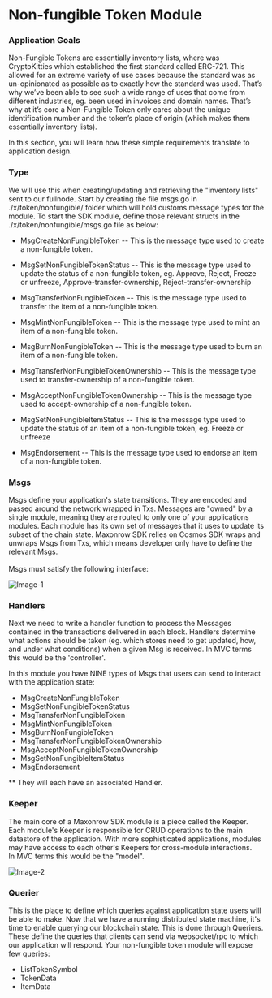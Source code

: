 # Non-fungible Token Module

### Application Goals

Non-Fungible Tokens are essentially inventory lists, where was CryptoKitties which 
established the first standard called ERC-721. This allowed for an extreme variety of use cases because 
the standard was as un-opinionated as possible as to exactly how the standard was used. 
That’s why we’ve been able to see such a wide range of uses that come from different industries, 
eg. been used in invoices and domain names. That’s why at it’s core a Non-Fungible Token only cares about the unique identification number and the token’s place of origin (which makes them essentially inventory lists).

In this section, you will learn how these simple requirements translate to application design.

### Type

We will use this when creating/updating and retrieving the "inventory lists" sent to our fullnode. 
Start by creating the file msgs.go in ./x/token/nonfungible/ folder which 
will hold customs message types for the module.
To start the SDK module, define those relevant structs in 
the ./x/token/nonfungible/msgs.go file as below:

* MsgCreateNonFungibleToken
-- This is the message type used to create a non-fungible token. 

* MsgSetNonFungibleTokenStatus
-- This is the message type used to update the status of a non-fungible token, 
  eg. Approve, Reject, Freeze or unfreeze, Approve-transfer-ownership, Reject-transfer-ownership

* MsgTransferNonFungibleToken
-- This is the message type used to transfer the item of a non-fungible token. 

* MsgMintNonFungibleToken
-- This is the message type used to mint an item of a non-fungible token. 

* MsgBurnNonFungibleToken
-- This is the message type used to burn an item of a non-fungible token. 

* MsgTransferNonFungibleTokenOwnership
-- This is the message type used to transfer-ownership of a non-fungible token. 

* MsgAcceptNonFungibleTokenOwnership
-- This is the message type used to accept-ownership of a non-fungible token. 

* MsgSetNonFungibleItemStatus
-- This is the message type used to update the status of an item of a non-fungible token, 
  eg. Freeze or unfreeze  

* MsgEndorsement
-- This is the message type used to endorse an item of a non-fungible token. 


### Msgs

Msgs define your application's state transitions. 
They are encoded and passed around the network wrapped in Txs. 
Messages are "owned" by a single module, meaning they are routed to only one of your applications modules. 
Each module has its own set of messages that it uses to update its subset of the chain state. 
Maxonrow SDK relies on Cosmos SDK wraps and unwraps Msgs from Txs, which means developer only have to define the relevant Msgs.<br/><br/> 
Msgs must satisfy the following interface:

![Image-1](/en/latest/pic/node_cli_nft-01.png)  



### Handlers


Next we need to write a handler function to process the Messages contained 
in the transactions delivered in each block. 
Handlers determine what actions should be taken (eg. which stores need to get updated, how, and under what conditions) 
when a given Msg is received. In MVC terms this would be the 'controller'.

In this module you have NINE types of Msgs that users 
can send to interact with the application state: 

* MsgCreateNonFungibleToken 
* MsgSetNonFungibleTokenStatus
* MsgTransferNonFungibleToken
* MsgMintNonFungibleToken
* MsgBurnNonFungibleToken
* MsgTransferNonFungibleTokenOwnership
* MsgAcceptNonFungibleTokenOwnership
* MsgSetNonFungibleItemStatus
* MsgEndorsement

** They will each have an associated Handler.


### Keeper

The main core of a Maxonrow SDK module is a piece called the Keeper. 
Each module's Keeper is responsible for CRUD operations to the main datastore of the application. 
With more sophisticated applications, modules may have access to each other's Keepers 
for cross-module interactions. <br/>In MVC terms this would be the "model". 

![Image-2](/en/latest/pic/node_cli_nft-02.png)  



### Querier

This is the place to define which queries against application state users will be able to make. 
Now that we have a running distributed state machine, 
it's time to enable querying our blockchain state. This is done through Queriers. 
These define the queries that clients can send via websocket/rpc to which our application will respond. 
Your non-fungible token module will expose few queries:

* ListTokenSymbol
* TokenData
* ItemData

